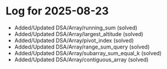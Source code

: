 # Log for 2025-08-23

- Added/Updated DSA/Array/running_sum (solved)
- Added/Updated DSA/Array/largest_altitude (solved)
- Added/Updated DSA/Array/pivot_index (solved)
- Added/Updated DSA/Array/range_sum_query (solved)
- Added/Updated DSA/Array/subarray_sum_equal_k (solved)
- Added/Updated DSA/Array/contiguous_array (solved)